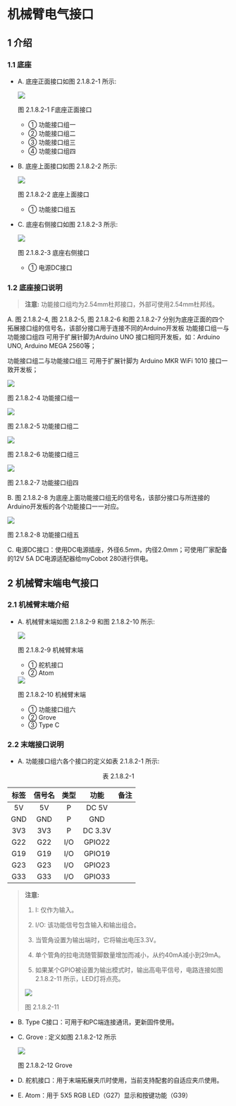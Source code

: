# 机械臂电气接口

## 1 介绍

### 1.1 底座

* A. 底座正面接口如图 2.1.8.2-1 所示:

  <img src="../../../resource\3-FunctionsAndApplications\5.BasicFunction\5.3-FirmwareFunctionDescription/2.1.8.2-1.png" style="zoom:100%;" />
  
  图 2.1.8.2-1 F底座正面接口
  - ① 功能接口组一  
  - ② 功能接口组二
  - ③ 功能接口组三
  - ④ 功能接口组四 

* B. 底座上面接口如图 2.1.8.2-2 所示:

  <img src="../../../resource\3-FunctionsAndApplications\5.BasicFunction\5.3-FirmwareFunctionDescription/2.1.8.2-2.png" style="zoom:100%;" />

  图 2.1.8.2-2 底座上面接口
  - ① 功能接口组五
​													
* C. 底座右侧接口如图 2.1.8.2-3 所示:

  <img src="../../../resource\3-FunctionsAndApplications\5.BasicFunction\5.3-FirmwareFunctionDescription/2.1.8.2-3.png" style="zoom:100%;" />

  图 2.1.8.2-3 底座右侧接口
  - ① 电源DC接口

### 1.2 底座接口说明

> **注意:** 功能接口组均为2.54mm杜邦接口，外部可使用2.54mm杜邦线。

A. 图 2.1.8.2-4, 图 2.1.8.2-5, 图 2.1.8.2-6 和图 2.1.8.2-7 分别为底座正面的四个拓展接口组的信号名，该部分接口用于连接不同的Arduino开发板
功能接口组一与功能接口组四 可用于扩展针脚为Arduino UNO 接口相同开发板，如：Arduino UNO, Arduino MEGA 2560等；

功能接口组二与功能接口组三 可用于扩展针脚为 Arduino MKR WiFi 1010 接口一致开发板；

  <img src="../../../resource\3-FunctionsAndApplications\5.BasicFunction\5.3-FirmwareFunctionDescription/2.1.8.2-4.png" style="zoom:100%;" /> 

  图 2.1.8.2-4 功能接口组一

  <img src="../../../resource\3-FunctionsAndApplications\5.BasicFunction\5.3-FirmwareFunctionDescription/2.1.8.2-5.png" style="zoom:100%;" /> 

  图 2.1.8.2-5 功能接口组二

  <img src="../../../resource\3-FunctionsAndApplications\5.BasicFunction\5.3-FirmwareFunctionDescription/2.1.8.2-6.png" style="zoom:100%;" />

  图 2.1.8.2-6 功能接口组三

  <img src="../../../resource\3-FunctionsAndApplications\5.BasicFunction\5.3-FirmwareFunctionDescription/2.1.8.2-7.png" style="zoom:100%;" />

  图 2.1.8.2-7 功能接口组四

B. 图 2.1.8.2-8 为底座上面功能接口组无的信号名，该部分接口与所连接的Arduino开发板的各个功能接口一一对应。

  <img src="../../../resource\3-FunctionsAndApplications\5.BasicFunction\5.3-FirmwareFunctionDescription/2.1.8.2-8.png" style="zoom:100%;" />

  图 2.1.8.2-8 功能接口组五

C. 电源DC接口：使用DC电源插座，外径6.5mm，内径2.0mm；可使用厂家配备的12V 5A  DC电源适配器给myCobot 280进行供电。

## 2 机械臂末端电气接口

### 2.1 机械臂末端介绍

* A. 机械臂末端如图 2.1.8.2-9 和图 2.1.8.2-10 所示:

  <img src="../../../resource\3-FunctionsAndApplications\5.BasicFunction\5.3-FirmwareFunctionDescription/2.1.8.2-9.png" style="zoom:100%;" />

  图 2.1.8.2-9 机械臂末端
  - ① 舵机接口
  - ② Atom

  <img src="../../../resource\3-FunctionsAndApplications\5.BasicFunction\5.3-FirmwareFunctionDescription/2.1.8.2-10.png" style="zoom:100%;" />	

  图 2.1.8.2-10 机械臂末端
  - ① 功能接口组六
  - ② Grove 
  - ③ Type C

### 2.2 末端接口说明

* A. 功能接口组六各个接口的定义如表 2.1.8.2-1 所示:
  
<center>表 2.1.8.2-1</center>

| 标签 | 信号名 | 类型 | 功能 | 备注 |
| :---: | :----: | :--: | :------: | :----: |
| 5V | 5V | P | DC 5V |  |
| GND | GND | P | GND |  |
| 3V3 | 3V3 | P | DC 3.3V |  |
| G22 | G22 | I/O | GPIO22 |  |
| G19 | G19 | I/O | GPIO19 |  |
| G23 | G23 | I/O | GPIO23 |  |
| G33 | G33 | I/O | GPIO33 |  |

> **注意:** 
> 1. I: 仅作为输入。
> 
> 2. I/O: 该功能信号包含输入和输出组合。
> 
> 3. 当管角设置为输出端时，它将输出电压3.3V。
> 
> 4. 单个管角的拉电流随管脚数量增加而减小，从约40mA减小到29mA。
> 
> 5. 如果某个GPIO被设置为输出模式时，输出高电平信号，电路连接如图 2.1.8.2-11 所示，LED灯将点亮。
> 
> <img src="../../../resource\3-FunctionsAndApplications\5.BasicFunction\5.3-FirmwareFunctionDescription/2.1.8.2-11.png" style="zoom:100%;" />
> 
> 图 2.1.8.2-11

* B. Type C接口：可用于和PC端连接通讯，更新固件使用。

* C. Grove : 定义如图 2.1.8.2-12 所示
  
  <img src="../../../resource\3-FunctionsAndApplications\5.BasicFunction\5.3-FirmwareFunctionDescription/2.1.8.2-12.png" style="zoom:100%;" />

  图 2.1.8.2-12 Grove

* D. 舵机接口：用于末端拓展夹爪时使用，当前支持配套的自适应夹爪使用。

* E. Atom：用于 5X5 RGB LED（G27）显示和按键功能（G39）

 